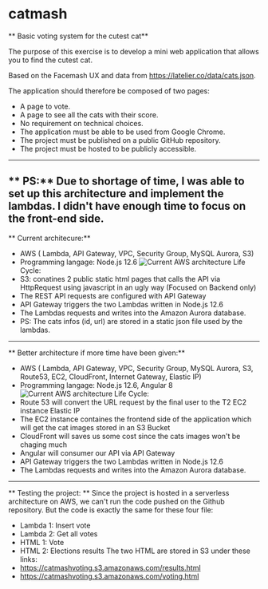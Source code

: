 # catmash
** Basic voting system for the cutest cat** 

The purpose of this exercise is to develop a mini web application that allows you to find the cutest cat.

Based on the Facemash UX and data from https://latelier.co/data/cats.json.

The application should therefore be composed of two pages:
- A page to vote.
- A page to see all the cats with their score.
- No requirement on technical choices.
- The application must be able to be used from Google Chrome.
- The project must be published on a public GitHub repository.
- The project must be hosted to be publicly accessible.

---------------
** PS:** Due to shortage of time, I was able to set up this architecture and implement the lambdas.
I didn't have enough time to focus on the front-end side.
---------------
** Current architecure:** 
- AWS ( Lambda, API Gateway, VPC, Security Group, MySQL Aurora, S3)
- Programming langage: Node.js 12.6
![Current AWS architecture](https://catmashvoting.s3.amazonaws.com/catmash.jpeg)
Life Cycle:
- S3: conatines 2 public static html pages that calls the API via HttpRequest using javascript in an ugly way (Focused on Backend only)
- The REST API requests are configured with API Gateway
- API Gateway triggers the two Lambdas written in Node.js 12.6
- The Lambdas requests and writes into the Amazon Aurora database.
- PS: The cats infos (id, url) are stored in a static json file used by the lambdas.
---------------
** Better architecture if more time have been given:** 
- AWS ( Lambda, API Gateway, VPC, Security Group, MySQL Aurora, S3, Route53, EC2, CloudFront, Internet Gateway, Elastic IP)
- Programming langage: Node.js 12.6, Angular 8
![Current AWS architecture](https://catmashvoting.s3.amazonaws.com/expected.jpeg)
Life Cycle:
- Route 53 will convert the URL request by the final user to the T2 EC2 instance Elastic IP
- The EC2 instance containes the frontend side of the application which will get the cat images stored in an S3 Bucket
- CloudFront will saves us some cost since the cats images won't be chaging much
- Angular will consumer our API via API Gateway
- API Gateway triggers the two Lambdas written in Node.js 12.6
- The Lambdas requests and writes into the Amazon Aurora database.
---------------
** Testing the project: ** 
Since the project is hosted in a serverless architecture on AWS, we can't run the code pushed on the Github repository.
But the code is exactly the same for these four file:
- Lambda 1: Insert vote
- Lambda 2: Get all votes
- HTML 1: Vote
- HTML 2: Elections results
The two HTML are stored in S3 under these links:
- https://catmashvoting.s3.amazonaws.com/results.html
- https://catmashvoting.s3.amazonaws.com/voting.html